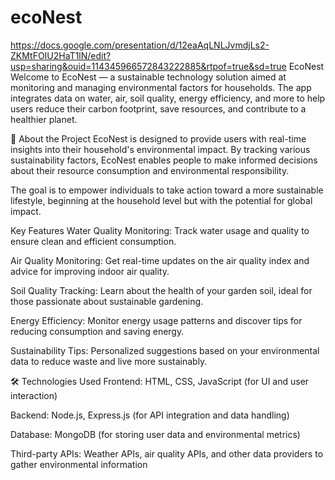 # ecoNest
https://docs.google.com/presentation/d/12eaAqLNLJvmdjLs2-ZKMtFOIU2HaT1lN/edit?usp=sharing&ouid=114345966572843222885&rtpof=true&sd=true
EcoNest
Welcome to EcoNest — a sustainable technology solution aimed at monitoring and managing environmental factors for households. The app integrates data on water, air, soil quality, energy efficiency, and more to help users reduce their carbon footprint, save resources, and contribute to a healthier planet.

🌱 About the Project
EcoNest is designed to provide users with real-time insights into their household's environmental impact. By tracking various sustainability factors, EcoNest enables people to make informed decisions about their resource consumption and environmental responsibility.

The goal is to empower individuals to take action toward a more sustainable lifestyle, beginning at the household level but with the potential for global impact.

Key Features
Water Quality Monitoring: Track water usage and quality to ensure clean and efficient consumption.

Air Quality Monitoring: Get real-time updates on the air quality index and advice for improving indoor air quality.

Soil Quality Tracking: Learn about the health of your garden soil, ideal for those passionate about sustainable gardening.

Energy Efficiency: Monitor energy usage patterns and discover tips for reducing consumption and saving energy.

Sustainability Tips: Personalized suggestions based on your environmental data to reduce waste and live more sustainably.

🛠 Technologies Used
Frontend: HTML, CSS, JavaScript (for UI and user interaction)

Backend: Node.js, Express.js (for API integration and data handling)

Database: MongoDB (for storing user data and environmental metrics)

Third-party APIs: Weather APIs, air quality APIs, and other data providers to gather environmental information
